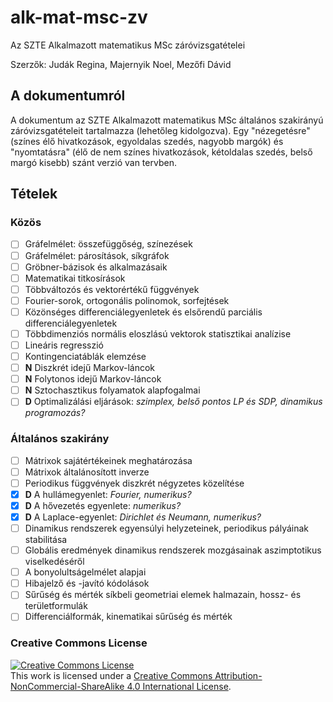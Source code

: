 # alk-mat-msc-zv
Az SZTE Alkalmazott matematikus MSc záróvizsgatételei

Szerzők: Judák Regina, Majernyik Noel, Mezőfi Dávid

## A dokumentumról

A dokumentum az SZTE Alkalmazott matematikus MSc általános szakirányú záróvizsgatételeit tartalmazza (lehetőleg kidolgozva).  Egy "nézegetésre" (színes élő hivatkozások, egyoldalas szedés, nagyobb margók) és "nyomtatásra" (élő de nem színes hivatkozások, kétoldalas szedés, belső margó kisebb) szánt verzió van tervben.

## Tételek

### Közös

- [ ] Gráfelmélet: összefüggőség, színezések
- [ ] Gráfelmélet: párosítások, síkgráfok
- [ ] Gröbner-bázisok és alkalmazásaik
- [ ] Matematikai titkosírások
- [ ] Többváltozós és vektorértékű függvények
- [ ] Fourier-sorok, ortogonális polinomok, sorfejtések
- [ ] Közönséges differenciálegyenletek és elsőrendű parciális differenciálegyenletek
- [ ] Többdimenziós normális eloszlású vektorok statisztikai analízise
- [ ] Lineáris regresszió
- [ ] Kontingenciatáblák elemzése
- [ ] **N** Diszkrét idejű Markov-láncok
- [ ] **N** Folytonos idejű Markov-láncok
- [ ] **N** Sztochasztikus folyamatok alapfogalmai
- [ ] **D** Optimalizálási eljárások: *szimplex, belső pontos LP és SDP, dinamikus programozás?*

### Általános szakirány

- [ ] Mátrixok sajátértékeinek meghatározása
- [ ] Mátrixok általánosított inverze
- [ ] Periodikus függvények diszkrét négyzetes közelítése
- [x] **D** A hullámegyenlet: *Fourier, numerikus?*
- [x] **D** A hővezetés egyenlete: *numerikus?*
- [x] **D** A Laplace-egyenlet: *Dirichlet és Neumann, numerikus?*
- [ ] Dinamikus rendszerek egyensúlyi helyzeteinek, periodikus pályáinak stabilitása
- [ ] Globális eredmények dinamikus rendszerek mozgásainak aszimptotikus viselkedéséről
- [ ] A bonyolultságelmélet alapjai
- [ ] Hibajelző és -javító kódolások
- [ ] Sűrűség és mérték síkbeli geometriai elemek halmazain, hossz- és területformulák
- [ ] Differenciálformák, kinematikai sűrűség és mérték

### Creative Commons License
<a rel="license" href="http://creativecommons.org/licenses/by-nc-sa/4.0/"><img alt="Creative Commons License" style="border-width:0" src="https://i.creativecommons.org/l/by-nc-sa/4.0/88x31.png" /></a><br />This <span xmlns:dct="http://purl.org/dc/terms/" href="http://purl.org/dc/dcmitype/Text" rel="dct:type">work</span> is licensed under a <a rel="license" href="http://creativecommons.org/licenses/by-nc-sa/4.0/">Creative Commons Attribution-NonCommercial-ShareAlike 4.0 International License</a>.
